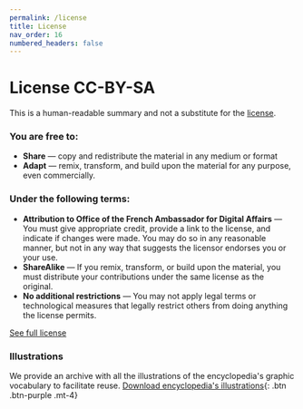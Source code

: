 ```yaml
---
permalink: /license
title: License
nav_order: 16
numbered_headers: false
---
```


# License CC-BY-SA
This is a human-readable summary and not a substitute for the [license](https://creativecommons.org/licenses/by-sa/2.0/legalcode).

### You are free to:
- **Share** — copy and redistribute the material in any medium or format
- **Adapt** — remix, transform, and build upon the material for any purpose, even commercially.

### Under the following terms:

- **Attribution to Office of the French Ambassador for Digital Affairs** — You must give appropriate credit, provide a link to the license, and indicate if changes were made. You may do so in any reasonable manner, but not in any way that suggests the licensor endorses you or your use.
- **ShareAlike** — If you remix, transform, or build upon the material, you must distribute your contributions under the same license as the original.
- **No additional restrictions** — You may not apply legal terms or technological measures that legally restrict others from doing anything the license permits.

[See full license](https://creativecommons.org/licenses/by-sa/2.0/legalcode)

### Illustrations

We provide an archive with all the illustrations of the encyclopedia's graphic vocabulary to facilitate reuse.
[Download encyclopedia's illustrations](/assets/img/illustrations.zip){: .btn .btn-purple .mt-4}
